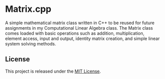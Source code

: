 # Matrix.cpp

A simple mathematical matrix class written in C++ to be reused for future 
assignments in my Computational Linear Algebra class. The Matrix class comes 
loaded with basic operations such as addition, multiplication, element access, 
input and output, identity matrix creation, and simple linear system solving 
methods.

## License

This project is released under the [MIT License][].

[MIT License]: https://github.com/akalicki/matrix/blob/master/LICENSE

